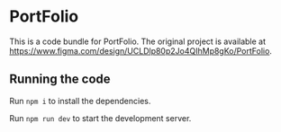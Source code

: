 
  # PortFolio

  This is a code bundle for PortFolio. The original project is available at https://www.figma.com/design/UCLDlp80p2Jo4QIhMp8gKo/PortFolio.

  ## Running the code

  Run `npm i` to install the dependencies.

  Run `npm run dev` to start the development server.
  